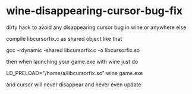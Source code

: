 # wine-disappearing-cursor-bug-fix
dirty hack to avoid any disappearing cursor bug in wine or anywhere else


compile libcursorfix.c as shared object like that

gcc -rdynamic -shared libcursorfix.c -o libcursorfix.so

then when launching your game.exe with wine just do

LD_PRELOAD="/home/a/libcursorfix.so" wine game.exe

and cursor will never disappear and never even update
